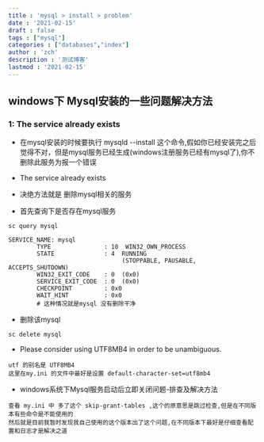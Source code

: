```yaml
---
title : 'mysql > install > problem'
date : '2021-02-15'
draft : false
tags : ["mysql"]
categories : ["databases","index"]
author : 'zch'
description : '测试博客'
lastmod : '2021-02-15'
---
```




## windows下 Mysql安装的一些问题解决方法

### 1: The service already exists

+ 在mysql安装的时候要执行 mysqld --install  这个命令,假如你已经安装完之后觉得不对，但是mysql服务已经生成(windows注册服务已经有mysql了),你不删除此服务为报一个错误

+ The service already exists

+ 决绝方法就是 删除mysql相关的服务

+ 首先查询下是否存在mysql服务

```
sc query mysql

SERVICE_NAME: mysql
        TYPE               : 10  WIN32_OWN_PROCESS
        STATE              : 4  RUNNING
                                (STOPPABLE, PAUSABLE, ACCEPTS_SHUTDOWN)
        WIN32_EXIT_CODE    : 0  (0x0)
        SERVICE_EXIT_CODE  : 0  (0x0)
        CHECKPOINT         : 0x0
        WAIT_HINT          : 0x0
        # 这种情况就是mysql 没有删除干净
```

+ 删除该mysql

```
sc delete mysql
```


+ Please consider using UTF8MB4 in order to be unambiguous.

```
utf 的别名是 UTF8MB4
这里在my.ini 的文件中最好是设置 default-character-set=utf8mb4 
```


+ windows系统下Mysql服务启动后立即关闭问题-排查及解决方法

```
查看 my.ini 中 多了这个 skip-grant-tables ,这个的原意思是跳过检查,但是在不同版本有些命令是不能使用的
然后就是目前我暂时发现我自己使用的这个版本出了这个问题,在不同版本下最好是仔细查看配置和日志才是解决之道
```





























